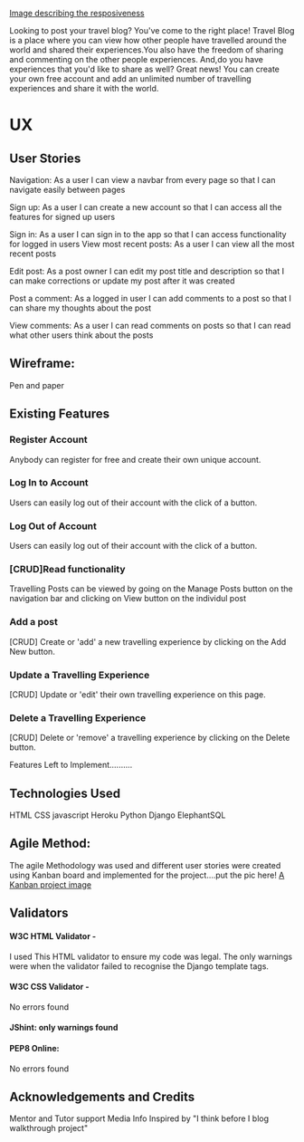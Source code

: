 [Image describing the resposiveness](static/media/Responsive.PNG)

Looking to post your travel blog? You've come to the right place! Travel Blog is a place where you can view how other people have travelled around the world and shared their experiences.You also have the freedom of sharing and commenting on the other people experiences. And,do you have experiences that you'd like to share as well? Great news! You can create your own free account and add an unlimited number of travelling experiences and share it with the world.

# UX
## User Stories
Navigation: As a user I can view a navbar from every page so that I can navigate easily between pages

Sign up: 
As a user I can create a new account so that I can access all the features for signed up users

 Sign in: 
As a user I can sign in to the app so that I can access functionality for logged in users
View most recent posts: 
As a user I can view all the most recent posts


Edit post: 
As a post owner I can edit my post title and description so that I can make corrections or update my post after it was created

Post a comment: 
As a logged in user I can add comments to a post so that I can share my thoughts about the post

View comments: 
As a user I can read comments on posts so that I can read what other users think about the posts

## Wireframe: 
Pen and paper

## Existing Features
### Register Account
Anybody can register for free and create their own unique account.

### Log In to Account
Users can easily log out of their account with the click of a button.

### Log Out of Account
Users can easily log out of their account with the click of a button.

### [CRUD]Read functionality
Travelling Posts can be viewed by going on the Manage Posts button on the navigation bar and clicking on View button on the individul post

### Add a post
[CRUD] Create or 'add' a new travelling experience by clicking on the Add New button. 

### Update a Travelling Experience
[CRUD] Update or 'edit' their own travelling experience on this page.

### Delete a Travelling Experience
[CRUD] Delete or 'remove' a  travelling experience by clicking on the Delete button. 

Features Left to Implement..........



## Technologies Used
HTML 
CSS 
javascript
Heroku
Python
Django
ElephantSQL

## Agile Method:
The agile Methodology was used and different user stories were created using Kanban board and implemented for the project....put the pic here!
[A Kanban project image](static/media/Kanban%20project.PNG)

## Validators

#### W3C HTML Validator -
I used This HTML validator to ensure my code was legal.
The only warnings were when the validator failed to recognise the Django template tags.

#### W3C CSS Validator - 
No errors found


#### JShint: only warnings found

#### PEP8 Online: 
No errors found

## Acknowledgements and Credits
Mentor and Tutor support
Media Info
Inspired by "I think before I blog walkthrough project"

